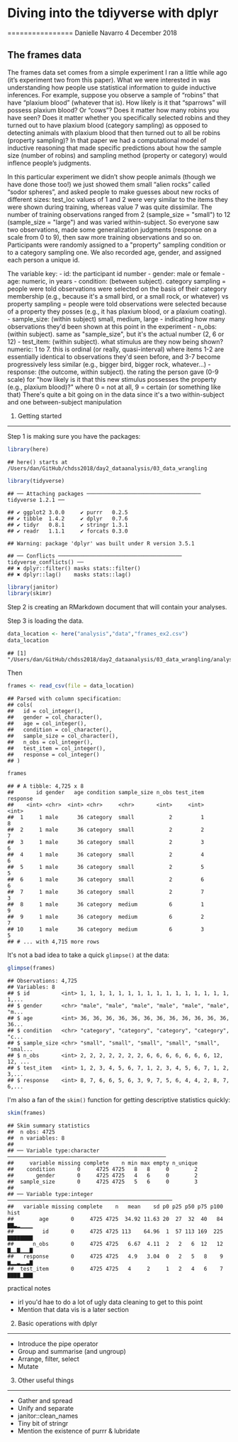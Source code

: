 <h1 class="title toc-ignore display-3">
Diving into the tdiyverse with dplyr
</h1>
================
Danielle Navarro
4 December 2018

<!--

  html_document:
    includes:
      in_header: header.html
    theme: flatly
    highlight: textmate
    css: mystyle.css

-->
The frames data
---------------

The frames data set comes from a simple experiment I ran a little while ago (it’s experiment two from this paper). What we were interested in was understanding how people use statistical information to guide inductive inferences. For example, suppose you observe a sample of “robins” that have “plaxium blood” (whatever that is). How likely is it that “sparrows” will possess plaxium blood? Or “cows”? Does it matter how many robins you have seen? Does it matter whether you specifically selected robins and they turned out to have plaxium blood (category sampling) as opposed to detecting animals with plaxium blood that then turned out to all be robins (property sampling)? In that paper we had a computational model of inductive reasoning that made specific predictions about how the sample size (number of robins) and sampling method (property or category) would inflence people’s judgments.

In this particular experiment we didn’t show people animals (though we have done those too!) we just showed them small “alien rocks” called “sodor spheres”, and asked people to make guesses about new rocks of different sizes: test\_loc values of 1 and 2 were very similar to the items they were shown during training, whereas value 7 was quite dissimilar. The number of training observations ranged from 2 (sample\_size = "small") to 12 (sample\_size = "large") and was varied within-subject. So everyone saw two observations, made some generalization judgments (response on a scale from 0 to 9), then saw more training observations and so on. Participants were randomly assigned to a "property" sampling condition or to a category sampling one. We also recorded age, gender, and assigned each person a unique id.

The variable key: - id: the participant id number - gender: male or female - age: numeric, in years - condition: (between subject). category sampling = people were told observations were selected on the basis of their category membership (e.g., because it's a small bird, or a small rock, or whatever) vs property sampling = people were told observations were selected because of a property they posses (e.g., it has plaxium blood, or a plaxium coating). - sample\_size: (within subject) small, medium, large - indicating how many observations they'd been shown at this point in the experiment - n\_obs: (within subject). same as "sample\_size", but it's the actual number (2, 6 or 12) - test\_item: (within subject). what stimulus are they now being shown? numeric: 1 to 7. this is ordinal (or really, quasi-interval) where items 1-2 are essentially identical to observations they'd seen before, and 3-7 become progressively less similar (e.g., bigger bird, bigger rock, whatever...) - response: (the outcome, within subject). the rating the person gave (0-9 scale) for "how likely is it that this new stimulus possesses the property (e.g., plaxium blood)?" where 0 = not at all, 9 = certain (or something like that) There's quite a bit going on in the data since it's a two within-subject and one between-subject manipulation

1. Getting started
------------------

Step 1 is making sure you have the packages:

``` r
library(here)
```

    ## here() starts at /Users/dan/GitHub/chdss2018/day2_dataanalysis/03_data_wrangling

``` r
library(tidyverse)
```

    ## ── Attaching packages ──────────────────────────────────── tidyverse 1.2.1 ──

    ## ✔ ggplot2 3.0.0     ✔ purrr   0.2.5
    ## ✔ tibble  1.4.2     ✔ dplyr   0.7.6
    ## ✔ tidyr   0.8.1     ✔ stringr 1.3.1
    ## ✔ readr   1.1.1     ✔ forcats 0.3.0

    ## Warning: package 'dplyr' was built under R version 3.5.1

    ## ── Conflicts ─────────────────────────────────────── tidyverse_conflicts() ──
    ## ✖ dplyr::filter() masks stats::filter()
    ## ✖ dplyr::lag()    masks stats::lag()

``` r
library(janitor)
library(skimr)
```

Step 2 is creating an RMarkdown document that will contain your analyses.

Step 3 is loading the data.

``` r
data_location <- here("analysis","data","frames_ex2.csv")
data_location
```

    ## [1] "/Users/dan/GitHub/chdss2018/day2_dataanalysis/03_data_wrangling/analysis/data/frames_ex2.csv"

Then

``` r
frames <- read_csv(file = data_location)
```

    ## Parsed with column specification:
    ## cols(
    ##   id = col_integer(),
    ##   gender = col_character(),
    ##   age = col_integer(),
    ##   condition = col_character(),
    ##   sample_size = col_character(),
    ##   n_obs = col_integer(),
    ##   test_item = col_integer(),
    ##   response = col_integer()
    ## )

``` r
frames
```

    ## # A tibble: 4,725 x 8
    ##       id gender   age condition sample_size n_obs test_item response
    ##    <int> <chr>  <int> <chr>     <chr>       <int>     <int>    <int>
    ##  1     1 male      36 category  small           2         1        8
    ##  2     1 male      36 category  small           2         2        7
    ##  3     1 male      36 category  small           2         3        6
    ##  4     1 male      36 category  small           2         4        6
    ##  5     1 male      36 category  small           2         5        5
    ##  6     1 male      36 category  small           2         6        6
    ##  7     1 male      36 category  small           2         7        3
    ##  8     1 male      36 category  medium          6         1        9
    ##  9     1 male      36 category  medium          6         2        7
    ## 10     1 male      36 category  medium          6         3        5
    ## # ... with 4,715 more rows

It's not a bad idea to take a quick `glimpse()` at the data:

``` r
glimpse(frames)
```

    ## Observations: 4,725
    ## Variables: 8
    ## $ id          <int> 1, 1, 1, 1, 1, 1, 1, 1, 1, 1, 1, 1, 1, 1, 1, 1, 1,...
    ## $ gender      <chr> "male", "male", "male", "male", "male", "male", "m...
    ## $ age         <int> 36, 36, 36, 36, 36, 36, 36, 36, 36, 36, 36, 36, 36...
    ## $ condition   <chr> "category", "category", "category", "category", "c...
    ## $ sample_size <chr> "small", "small", "small", "small", "small", "smal...
    ## $ n_obs       <int> 2, 2, 2, 2, 2, 2, 2, 6, 6, 6, 6, 6, 6, 6, 12, 12, ...
    ## $ test_item   <int> 1, 2, 3, 4, 5, 6, 7, 1, 2, 3, 4, 5, 6, 7, 1, 2, 3,...
    ## $ response    <int> 8, 7, 6, 6, 5, 6, 3, 9, 7, 5, 6, 4, 4, 2, 8, 7, 6,...

I'm also a fan of the `skim()` function for getting descriptive statistics quickly:

``` r
skim(frames)
```

    ## Skim summary statistics
    ##  n obs: 4725 
    ##  n variables: 8 
    ## 
    ## ── Variable type:character ──────────────────────────────────────────────────
    ##     variable missing complete    n min max empty n_unique
    ##    condition       0     4725 4725   8   8     0        2
    ##       gender       0     4725 4725   4   6     0        2
    ##  sample_size       0     4725 4725   5   6     0        3
    ## 
    ## ── Variable type:integer ────────────────────────────────────────────────────
    ##   variable missing complete    n   mean    sd p0 p25 p50 p75 p100     hist
    ##        age       0     4725 4725  34.92 11.63 20  27  32  40   84 ▇▇▃▂▁▁▁▁
    ##         id       0     4725 4725 113    64.96  1  57 113 169  225 ▇▇▇▇▇▇▇▇
    ##      n_obs       0     4725 4725   6.67  4.11  2   2   6  12   12 ▇▁▁▇▁▁▁▇
    ##   response       0     4725 4725   4.9   3.04  0   2   5   8    9 ▆▂▂▃▂▂▃▇
    ##  test_item       0     4725 4725   4     2     1   2   4   6    7 ▇▇▇▇▁▇▇▇

practical notes

-   irl you'd hae to do a lot of ugly data cleaning to get to this point
-   Mention that data vis is a later section

2. Basic operations with dplyr
------------------------------

-   Introduce the pipe operator
-   Group and summarise (and ungroup)
-   Arrange, filter, select
-   Mutate

3. Other useful things
----------------------

-   Gather and spread
-   Unify and separate
-   janitor::clean\_names
-   Tiny bit of stringr
-   Mention the existence of purrr & lubridate
